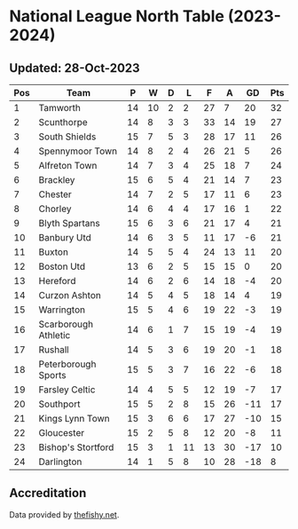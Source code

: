 # National League North Table (2023-2024)
## Updated: 28-Oct-2023

| Pos | Team | P | W | D | L | F | A | GD | Pts |
| --- | --- | --- | --- | --- | --- | --- | --- | --- | --- |
| 1 | Tamworth | 14 | 10 | 2 | 2 | 27 | 7 | 20 | 32 |
| 2 | Scunthorpe | 14 | 8 | 3 | 3 | 33 | 14 | 19 | 27 |
| 3 | South Shields | 15 | 7 | 5 | 3 | 28 | 17 | 11 | 26 |
| 4 | Spennymoor Town | 14 | 8 | 2 | 4 | 26 | 21 | 5 | 26 |
| 5 | Alfreton Town | 14 | 7 | 3 | 4 | 25 | 18 | 7 | 24 |
| 6 | Brackley | 15 | 6 | 5 | 4 | 21 | 14 | 7 | 23 |
| 7 | Chester | 14 | 7 | 2 | 5 | 17 | 11 | 6 | 23 |
| 8 | Chorley | 14 | 6 | 4 | 4 | 17 | 16 | 1 | 22 |
| 9 | Blyth Spartans | 15 | 6 | 3 | 6 | 21 | 17 | 4 | 21 |
| 10 | Banbury Utd | 14 | 6 | 3 | 5 | 11 | 17 | -6 | 21 |
| 11 | Buxton | 14 | 5 | 5 | 4 | 24 | 13 | 11 | 20 |
| 12 | Boston Utd | 13 | 6 | 2 | 5 | 15 | 15 | 0 | 20 |
| 13 | Hereford | 14 | 6 | 2 | 6 | 14 | 18 | -4 | 20 |
| 14 | Curzon Ashton | 14 | 5 | 4 | 5 | 18 | 14 | 4 | 19 |
| 15 | Warrington | 15 | 5 | 4 | 6 | 19 | 22 | -3 | 19 |
| 16 | Scarborough Athletic | 14 | 6 | 1 | 7 | 15 | 19 | -4 | 19 |
| 17 | Rushall | 14 | 5 | 3 | 6 | 19 | 20 | -1 | 18 |
| 18 | Peterborough Sports | 15 | 5 | 3 | 7 | 16 | 22 | -6 | 18 |
| 19 | Farsley Celtic | 14 | 4 | 5 | 5 | 12 | 19 | -7 | 17 |
| 20 | Southport | 15 | 5 | 2 | 8 | 15 | 26 | -11 | 17 |
| 21 | Kings Lynn Town | 15 | 3 | 6 | 6 | 17 | 27 | -10 | 15 |
| 22 | Gloucester | 15 | 2 | 5 | 8 | 12 | 20 | -8 | 11 |
| 23 | Bishop's Stortford | 15 | 3 | 1 | 11 | 13 | 30 | -17 | 10 |
| 24 | Darlington | 14 | 1 | 5 | 8 | 10 | 28 | -18 | 8 |

## Accreditation 

Data provided by [thefishy.net](https://www.thefishy.net/).